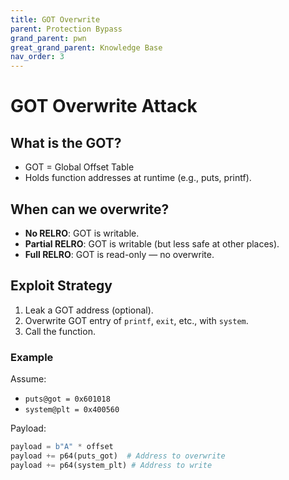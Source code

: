 ```yaml
---
title: GOT Overwrite
parent: Protection Bypass
grand_parent: pwn
great_grand_parent: Knowledge Base
nav_order: 3
---
```


# GOT Overwrite Attack

## What is the GOT?

- GOT = Global Offset Table
- Holds function addresses at runtime (e.g., puts, printf).

## When can we overwrite?

- **No RELRO**: GOT is writable.
- **Partial RELRO**: GOT is writable (but less safe at other places).
- **Full RELRO**: GOT is read-only — no overwrite.

## Exploit Strategy

1. Leak a GOT address (optional).
2. Overwrite GOT entry of `printf`, `exit`, etc., with `system`.
3. Call the function.

### Example

Assume:
- `puts@got = 0x601018`
- `system@plt = 0x400560`

Payload:
```python
payload = b"A" * offset
payload += p64(puts_got)  # Address to overwrite
payload += p64(system_plt) # Address to write
